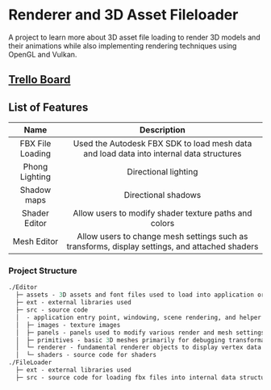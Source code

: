 # Renderer and 3D Asset Fileloader

A project to learn more about 3D asset file loading to render 3D models and their animations while also implementing rendering techniques using OpenGL and Vulkan.

## <a href="https://trello.com/b/tq5n7U4q/3d-fileloading-graphics-engine">Trello Board</a>

## List of Features

|     **Name**     |                                        **Description**                                         |
| :--------------: | :--------------------------------------------------------------------------------------------: |
| FBX File Loading |    Used the Autodesk FBX SDK to load mesh data and load data into internal data structures     |
|  Phong Lighting  |                                      Directional lighting                                      |
|   Shadow maps    |                                      Directional shadows                                       |
|  Shader Editor   |                     Allow users to modify shader texture paths and colors                      |
|   Mesh Editor    | Allow users to change mesh settings such as transforms, display settings, and attached shaders |

### Project Structure

```graphql
./Editor
  ├─ assets - 3D assets and font files used to load into application or render certain fonts
  ├─ ext - external libraries used
  ├─ src - source code
  │  - application entry point, windowing, scene rendering, and helper functions
  │  ├─ images - texture images
  │  ├─ panels - panels used to modify various render and mesh settings
  │  ├─ primitives - basic 3D meshes primarily for debugging transformations of objects
  │  └─ renderer - fundamental renderer objects to display vertex data to the screen
  │  └─ shaders - source code for shaders
./FileLoader
  ├─ ext - external libraries used
  ├─ src - source code for loading fbx files into internal data structures
```
